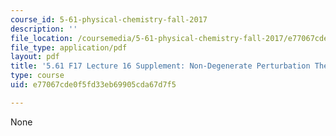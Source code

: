 ```yaml
---
course_id: 5-61-physical-chemistry-fall-2017
description: ''
file_location: /coursemedia/5-61-physical-chemistry-fall-2017/e77067cde0f5fd33eb69905cda67d7f5_MIT5_61F17_lec16_supp.pdf
file_type: application/pdf
layout: pdf
title: '5.61 F17 Lecture 16 Supplement: Non-Degenerate Perturbation Theory III'
type: course
uid: e77067cde0f5fd33eb69905cda67d7f5

---
```

None